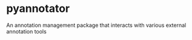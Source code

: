# pyannotator
An annotation management package that interacts with various external annotation tools
